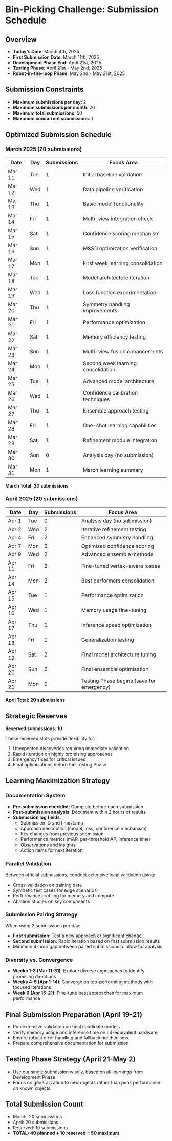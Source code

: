 # Bin-Picking Challenge: Submission Schedule

## Overview
- **Today's Date**: March 4th, 2025
- **First Submission Date**: March 11th, 2025
- **Development Phase End**: April 21st, 2025
- **Testing Phase**: April 21st - May 2nd, 2025
- **Robot-in-the-loop Phase**: May 2nd - May 21st, 2025

## Submission Constraints
- **Maximum submissions per day**: 2
- **Maximum submissions per month**: 20
- **Maximum total submissions**: 50
- **Maximum concurrent submissions**: 1

## Optimized Submission Schedule

### March 2025 (20 submissions)

| Date | Day | Submissions | Focus Area |
|------|-----|-------------|------------|
| Mar 11 | Tue | 1 | Initial baseline validation |
| Mar 12 | Wed | 1 | Data pipeline verification |
| Mar 13 | Thu | 1 | Basic model functionality |
| Mar 14 | Fri | 1 | Multi-view integration check |
| Mar 15 | Sat | 1 | Confidence scoring mechanism |
| Mar 16 | Sun | 1 | MSSD optimization verification |
| Mar 17 | Mon | 1 | First week learning consolidation |
| Mar 18 | Tue | 1 | Model architecture iteration |
| Mar 19 | Wed | 1 | Loss function experimentation |
| Mar 20 | Thu | 1 | Symmetry handling improvements |
| Mar 21 | Fri | 1 | Performance optimization |
| Mar 22 | Sat | 1 | Memory efficiency testing |
| Mar 23 | Sun | 1 | Multi-view fusion enhancements |
| Mar 24 | Mon | 1 | Second week learning consolidation |
| Mar 25 | Tue | 1 | Advanced model architecture |
| Mar 26 | Wed | 1 | Confidence calibration techniques |
| Mar 27 | Thu | 1 | Ensemble approach testing |
| Mar 28 | Fri | 1 | One-shot learning capabilities |
| Mar 29 | Sat | 1 | Refinement module integration |
| Mar 30 | Sun | 0 | Analysis day (no submission) |
| Mar 31 | Mon | 1 | March learning summary |

**March Total: 20 submissions**

### April 2025 (20 submissions)

| Date | Day | Submissions | Focus Area |
|------|-----|-------------|------------|
| Apr 1 | Tue | 0 | Analysis day (no submission) |
| Apr 2 | Wed | 2 | Iterative refinement testing |
| Apr 4 | Fri | 2 | Enhanced symmetry handling |
| Apr 7 | Mon | 2 | Optimized confidence scoring |
| Apr 9 | Wed | 2 | Advanced ensemble methods |
| Apr 11 | Fri | 2 | Fine-tuned vertex-aware losses |
| Apr 14 | Mon | 2 | Best performers consolidation |
| Apr 15 | Tue | 1 | Performance optimization |
| Apr 16 | Wed | 1 | Memory usage fine-tuning |
| Apr 17 | Thu | 1 | Inference speed optimization |
| Apr 18 | Fri | 1 | Generalization testing |
| Apr 19 | Sat | 2 | Final model architecture tuning |
| Apr 20 | Sun | 2 | Final ensemble optimization |
| Apr 21 | Mon | 0 | Testing Phase begins (save for emergency) |

**April Total: 20 submissions**

## Strategic Reserves
**Reserved submissions: 10**

These reserved slots provide flexibility for:
1. Unexpected discoveries requiring immediate validation
2. Rapid iteration on highly promising approaches
3. Emergency fixes for critical issues
4. Final optimizations before the Testing Phase

## Learning Maximization Strategy

### Documentation System
- **Pre-submission checklist**: Complete before each submission
- **Post-submission analysis**: Document within 2 hours of results
- **Submission log fields**:
  - Submission ID and timestamp
  - Approach description (model, loss, confidence mechanism)
  - Key changes from previous submission
  - Performance metrics (mAP, per-threshold AP, inference time)
  - Observations and insights
  - Action items for next iteration

### Parallel Validation
Between official submissions, conduct extensive local validation using:
- Cross-validation on training data
- Synthetic test cases for edge scenarios
- Performance profiling for memory and compute
- Ablation studies on key components

### Submission Pairing Strategy
When using 2 submissions per day:
- **First submission**: Test a new approach or significant change
- **Second submission**: Rapid iteration based on first submission results
- Minimum 4-hour gap between paired submissions to allow for analysis

### Diversity vs. Convergence
- **Weeks 1-3 (Mar 11-31)**: Explore diverse approaches to identify promising directions
- **Weeks 4-5 (Apr 1-14)**: Converge on top-performing methods with focused iterations
- **Week 6 (Apr 15-21)**: Fine-tune best approaches for maximum performance

## Final Submission Preparation (April 19-21)
- Run extensive validation on final candidate models
- Verify memory usage and inference time on L4-equivalent hardware
- Ensure robust error handling and fallback mechanisms
- Prepare comprehensive documentation for submission

## Testing Phase Strategy (April 21-May 2)
- Use our single submission wisely, based on all learnings from Development Phase
- Focus on generalization to new objects rather than peak performance on known objects

## Total Submission Count
- March: 20 submissions
- April: 20 submissions
- Reserved: 10 submissions
- **TOTAL: 40 planned + 10 reserved = 50 maximum** 